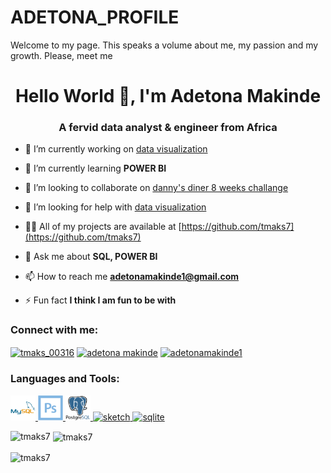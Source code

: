 # ADETONA_PROFILE
Welcome to my page. This speaks a volume about me, my passion and my growth. Please, meet me
<h1 align="center">Hello World 👋, I'm Adetona Makinde</h1>
<h3 align="center">A fervid data analyst & engineer from Africa</h3>


- 🔭 I’m currently working on [data visualization](https://github.com/tmaks7/PROJECT-1)

- 🌱 I’m currently learning **POWER BI**

- 👯 I’m looking to collaborate on [danny's diner 8 weeks challange](https://github.com/tmaks7/DANNY_DINER_CASE_STUDY)

- 🤝 I’m looking for help with [data visualization](https://github.com/tmaks7/PROJECT-1)

- 👨‍💻 All of my projects are available at [https://github.com/tmaks7](https://github.com/tmaks7)

- 💬 Ask me about **SQL, POWER BI**

- 📫 How to reach me **adetonamakinde1@gmail.com**

- ⚡ Fun fact **I think I am fun to be with**

<h3 align="left">Connect with me:</h3>
<p align="left">
<a href="https://twitter.com/tmaks_00316" target="blank"><img align="center" src="https://raw.githubusercontent.com/rahuldkjain/github-profile-readme-generator/master/src/images/icons/Social/twitter.svg" alt="tmaks_00316" height="30" width="40" /></a>
<a href="https://linkedin.com/in/adetona makinde" target="blank"><img align="center" src="https://raw.githubusercontent.com/rahuldkjain/github-profile-readme-generator/master/src/images/icons/Social/linked-in-alt.svg" alt="adetona makinde" height="30" width="40" /></a>
<a href="https://www.hackerrank.com/adetonamakinde1" target="blank"><img align="center" src="https://raw.githubusercontent.com/rahuldkjain/github-profile-readme-generator/master/src/images/icons/Social/hackerrank.svg" alt="adetonamakinde1" height="30" width="40" /></a>
</p>

<h3 align="left">Languages and Tools:</h3>
<p align="left"> <a href="https://www.mysql.com/" target="_blank" rel="noreferrer"> <img src="https://raw.githubusercontent.com/devicons/devicon/master/icons/mysql/mysql-original-wordmark.svg" alt="mysql" width="40" height="40"/> </a> <a href="https://www.photoshop.com/en" target="_blank" rel="noreferrer"> <img src="https://raw.githubusercontent.com/devicons/devicon/master/icons/photoshop/photoshop-line.svg" alt="photoshop" width="40" height="40"/> </a> <a href="https://www.postgresql.org" target="_blank" rel="noreferrer"> <img src="https://raw.githubusercontent.com/devicons/devicon/master/icons/postgresql/postgresql-original-wordmark.svg" alt="postgresql" width="40" height="40"/> </a> <a href="https://www.sketch.com/" target="_blank" rel="noreferrer"> <img src="https://www.vectorlogo.zone/logos/sketchapp/sketchapp-icon.svg" alt="sketch" width="40" height="40"/> </a> <a href="https://www.sqlite.org/" target="_blank" rel="noreferrer"> <img src="https://www.vectorlogo.zone/logos/sqlite/sqlite-icon.svg" alt="sqlite" width="40" height="40"/> </a> </p>

<p><img align="left" src="https://github-readme-stats.vercel.app/api/top-langs?username=tmaks7&show_icons=true&locale=en&layout=compact" alt="tmaks7" /></p>

<p>&nbsp;<img align="center" src="https://github-readme-stats.vercel.app/api?username=tmaks7&show_icons=true&locale=en" alt="tmaks7" /></p>

<p><img align="center" src="https://github-readme-streak-stats.herokuapp.com/?user=tmaks7&" alt="tmaks7" /></p>
